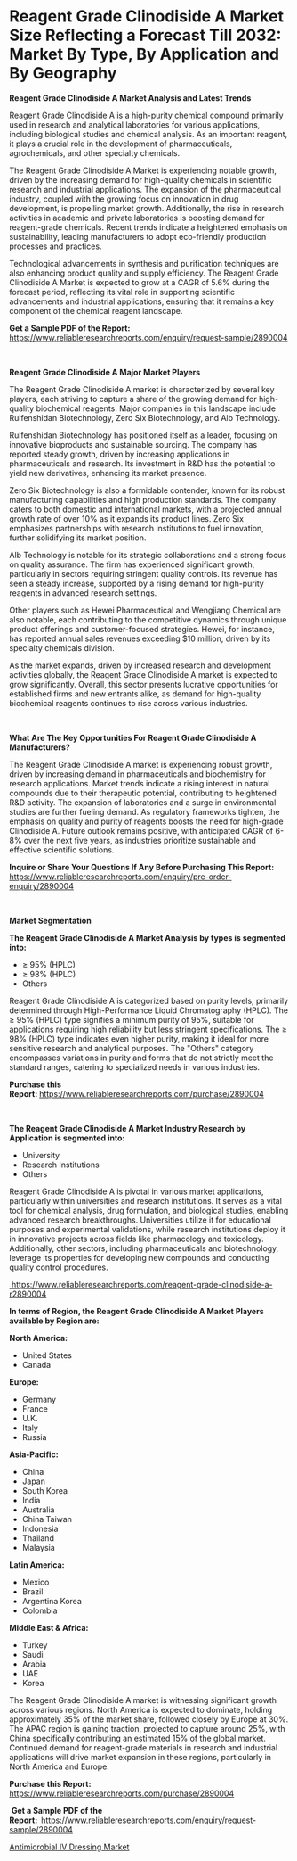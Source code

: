 <p><h1>Reagent Grade Clinodiside A Market Size Reflecting a Forecast Till 2032: Market By Type, By Application and By Geography</h1></p><p><strong>Reagent Grade Clinodiside A Market Analysis and Latest Trends</strong></p>
<p><p>Reagent Grade Clinodiside A is a high-purity chemical compound primarily used in research and analytical laboratories for various applications, including biological studies and chemical analysis. As an important reagent, it plays a crucial role in the development of pharmaceuticals, agrochemicals, and other specialty chemicals.</p><p>The Reagent Grade Clinodiside A Market is experiencing notable growth, driven by the increasing demand for high-quality chemicals in scientific research and industrial applications. The expansion of the pharmaceutical industry, coupled with the growing focus on innovation in drug development, is propelling market growth. Additionally, the rise in research activities in academic and private laboratories is boosting demand for reagent-grade chemicals. Recent trends indicate a heightened emphasis on sustainability, leading manufacturers to adopt eco-friendly production processes and practices.</p><p>Technological advancements in synthesis and purification techniques are also enhancing product quality and supply efficiency. The Reagent Grade Clinodiside A Market is expected to grow at a CAGR of 5.6% during the forecast period, reflecting its vital role in supporting scientific advancements and industrial applications, ensuring that it remains a key component of the chemical reagent landscape.</p></p>
<p><strong>Get a Sample PDF of the Report:&nbsp;</strong> <a href="https://www.reliableresearchreports.com/enquiry/request-sample/2890004?utm_campaign=3190&utm_medium=2&utm_source=Github&utm_content=ia&utm_term=14032025&utm_id=reagent-grade-clinodiside-a">https://www.reliableresearchreports.com/enquiry/request-sample/2890004</a></p>
<p>&nbsp;</p>
<p><strong>Reagent Grade Clinodiside A Major Market Players</strong></p>
<p><p>The Reagent Grade Clinodiside A market is characterized by several key players, each striving to capture a share of the growing demand for high-quality biochemical reagents. Major companies in this landscape include Ruifenshidan Biotechnology, Zero Six Biotechnology, and Alb Technology.</p><p>Ruifenshidan Biotechnology has positioned itself as a leader, focusing on innovative bioproducts and sustainable sourcing. The company has reported steady growth, driven by increasing applications in pharmaceuticals and research. Its investment in R&D has the potential to yield new derivatives, enhancing its market presence.</p><p>Zero Six Biotechnology is also a formidable contender, known for its robust manufacturing capabilities and high production standards. The company caters to both domestic and international markets, with a projected annual growth rate of over 10% as it expands its product lines. Zero Six emphasizes partnerships with research institutions to fuel innovation, further solidifying its market position.</p><p>Alb Technology is notable for its strategic collaborations and a strong focus on quality assurance. The firm has experienced significant growth, particularly in sectors requiring stringent quality controls. Its revenue has seen a steady increase, supported by a rising demand for high-purity reagents in advanced research settings.</p><p>Other players such as Hewei Pharmaceutical and Wengjiang Chemical are also notable, each contributing to the competitive dynamics through unique product offerings and customer-focused strategies. Hewei, for instance, has reported annual sales revenues exceeding $10 million, driven by its specialty chemicals division.</p><p>As the market expands, driven by increased research and development activities globally, the Reagent Grade Clinodiside A market is expected to grow significantly. Overall, this sector presents lucrative opportunities for established firms and new entrants alike, as demand for high-quality biochemical reagents continues to rise across various industries.</p></p>
<p>&nbsp;</p>
<p><strong>What Are The Key Opportunities For Reagent Grade Clinodiside A Manufacturers?</strong></p>
<p><p>The Reagent Grade Clinodiside A market is experiencing robust growth, driven by increasing demand in pharmaceuticals and biochemistry for research applications. Market trends indicate a rising interest in natural compounds due to their therapeutic potential, contributing to heightened R&D activity. The expansion of laboratories and a surge in environmental studies are further fueling demand. As regulatory frameworks tighten, the emphasis on quality and purity of reagents boosts the need for high-grade Clinodiside A. Future outlook remains positive, with anticipated CAGR of 6-8% over the next five years, as industries prioritize sustainable and effective scientific solutions.</p></p>
<p><strong>Inquire or Share Your Questions If Any Before Purchasing This Report:</strong> <a href="https://www.reliableresearchreports.com/enquiry/pre-order-enquiry/2890004?utm_campaign=3190&utm_medium=2&utm_source=Github&utm_content=ia&utm_term=14032025&utm_id=reagent-grade-clinodiside-a">https://www.reliableresearchreports.com/enquiry/pre-order-enquiry/2890004</a></p>
<p>&nbsp;</p>
<p><strong>Market Segmentation</strong></p>
<p><strong>The Reagent Grade Clinodiside A Market Analysis by types is segmented into:</strong></p>
<p><ul><li>≥ 95% (HPLC)</li><li>≥ 98% (HPLC)</li><li>Others</li></ul></p>
<p><p>Reagent Grade Clinodiside A is categorized based on purity levels, primarily determined through High-Performance Liquid Chromatography (HPLC). The ≥ 95% (HPLC) type signifies a minimum purity of 95%, suitable for applications requiring high reliability but less stringent specifications. The ≥ 98% (HPLC) type indicates even higher purity, making it ideal for more sensitive research and analytical purposes. The "Others" category encompasses variations in purity and forms that do not strictly meet the standard ranges, catering to specialized needs in various industries.</p></p>
<p><strong>Purchase this Report:&nbsp;</strong><a href="https://www.reliableresearchreports.com/purchase/2890004?utm_campaign=3190&utm_medium=2&utm_source=Github&utm_content=ia&utm_term=14032025&utm_id=reagent-grade-clinodiside-a">https://www.reliableresearchreports.com/purchase/2890004</a></p>
<p>&nbsp;</p>
<p><strong>The Reagent Grade Clinodiside A Market Industry Research by Application is segmented into:</strong></p>
<p><ul><li>University</li><li>Research Institutions</li><li>Others</li></ul></p>
<p><p>Reagent Grade Clinodiside A is pivotal in various market applications, particularly within universities and research institutions. It serves as a vital tool for chemical analysis, drug formulation, and biological studies, enabling advanced research breakthroughs. Universities utilize it for educational purposes and experimental validations, while research institutions deploy it in innovative projects across fields like pharmacology and toxicology. Additionally, other sectors, including pharmaceuticals and biotechnology, leverage its properties for developing new compounds and conducting quality control procedures.</p></p>
<p><a href="https://www.reliableresearchreports.com/reagent-grade-clinodiside-a-r2890004?utm_campaign=3190&utm_medium=2&utm_source=Github&utm_content=ia&utm_term=14032025&utm_id=reagent-grade-clinodiside-a">&nbsp;https://www.reliableresearchreports.com/reagent-grade-clinodiside-a-r2890004</a></p>
<p><strong>In terms of Region, the Reagent Grade Clinodiside A Market Players available by Region are:</strong></p>
<p>
    <p> <strong> North America: </strong>
        <ul>
            <li>United States</li>
            <li>Canada</li>
        </ul>
        </p> 
    <p> <strong> Europe: </strong>
        <ul>
            <li>Germany</li>
            <li>France</li>
            <li>U.K.</li>
            <li>Italy</li>
            <li>Russia</li>
        </ul>
        </p> 
    <p> <strong> Asia-Pacific: </strong>
        <ul>
            <li>China</li>
            <li>Japan</li>
            <li>South Korea</li>
            <li>India</li>
            <li>Australia</li>
            <li>China Taiwan</li>
            <li>Indonesia</li>
            <li>Thailand</li>
            <li>Malaysia</li>
        </ul>
        </p> 
    <p> <strong> Latin America: </strong>
        <ul>
            <li>Mexico</li>
            <li>Brazil</li>
            <li>Argentina Korea</li>
            <li>Colombia</li>
        </ul>
        </p> 
    <p> <strong> Middle East & Africa: </strong>
        <ul>
            <li>Turkey</li>
            <li>Saudi</li>
            <li>Arabia</li>
            <li>UAE</li>
            <li>Korea</li>
        </ul>
    </p>
    </p>
<p><p>The Reagent Grade Clinodiside A market is witnessing significant growth across various regions. North America is expected to dominate, holding approximately 35% of the market share, followed closely by Europe at 30%. The APAC region is gaining traction, projected to capture around 25%, with China specifically contributing an estimated 15% of the global market. Continued demand for reagent-grade materials in research and industrial applications will drive market expansion in these regions, particularly in North America and Europe.</p></p>
<p><strong>Purchase this Report: </strong><a href="https://www.reliableresearchreports.com/purchase/2890004?utm_campaign=3190&utm_medium=2&utm_source=Github&utm_content=ia&utm_term=14032025&utm_id=reagent-grade-clinodiside-a">https://www.reliableresearchreports.com/purchase/2890004</a></p>
<p>&nbsp;<strong>Get a Sample PDF of the Report:&nbsp;&nbsp;</strong><a href="https://www.reliableresearchreports.com/enquiry/request-sample/2890004?utm_campaign=3190&utm_medium=2&utm_source=Github&utm_content=ia&utm_term=14032025&utm_id=reagent-grade-clinodiside-a">https://www.reliableresearchreports.com/enquiry/request-sample/2890004</a></p>
<p><strong></strong></p>
<p><p><a href="https://github.com/mriwacraane/Market-Research-Report-List-1/blob/main/antimicrobial-iv-dressing-market.md?utm_campaign=3190&utm_medium=2&utm_source=Github&utm_content=ia&utm_term=14032025&utm_id=reagent-grade-clinodiside-a">Antimicrobial IV Dressing Market</a></p></p>